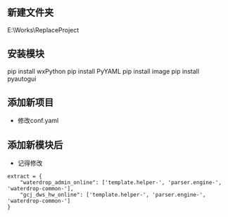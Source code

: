 ## 新建文件夹
E:\Works\ReplaceProject

## 安装模块
pip install wxPython
pip install PyYAML
pip install image
pip install pyautogui


## 添加新项目
- 修改conf.yaml

## 添加新模块后
- 记得修改

```
extract = {
    "waterdrop_admin_online": ['template.helper-', 'parser.engine-', 'waterdrop-common-'],
    "gcj_dws_hw_online": ['template.helper-', 'parser.engine-', 'waterdrop-common-']
}
```